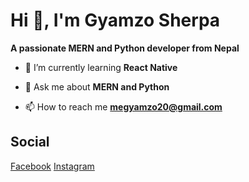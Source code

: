 <h1 style="text-align:left">Hi 👋, I'm Gyamzo Sherpa</h1>
<p style="text-align:left; font-weight:bold">A passionate MERN and Python developer from Nepal</p>

- 🌱 I’m currently learning **React Native**

- 💬 Ask me about **MERN and Python**

- 📫 How to reach me **megyamzo20@gmail.com**

<h2>Social</h2>
<a href="https://www.facebook.com/gyamzo117/">Facebook<a/>
<a href="https://www.instagram.com/gyamzo_sherpa/">Instagram<a/>
